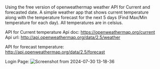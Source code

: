 Using the free version of openweathermap weather API for Current and forecasted date.
A simple weather app that shows current temperature along with the temperature forecast for the next 5 days (Find Max/Min temperature for each day). All temperatures are in celsius.

API for Current temperature
Api doc: https://openweathermap.org/current
Api url: http://api.openweathermap.org/data/2.5/weather

API for forecast temperature: http://api.openweathermap.org/data/2.5/forecast

Login Page:
![Screenshot from 2024-07-30 13-18-36](https://github.com/user-attachments/assets/aebbd9c3-5ef1-4fc9-93d0-00529e2aeec4)
